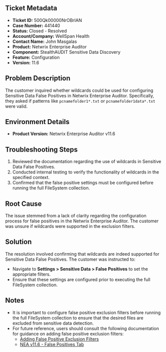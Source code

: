 ## Ticket Metadata
- **Ticket ID:** 500Qk00000NrOBrIAN
- **Case Number:** 441440
- **Status:** Closed - Resolved
- **Account/Company:** WellSpan Health
- **Contact Name:** John Masgalas
- **Product:** Netwrix Enterprise Auditor
- **Component:** StealthAUDIT Sensitive Data Discovery
- **Feature:** Configuration
- **Version:** 11.6

## Problem Description
The customer inquired whether wildcards could be used for configuring Sensitive Data False Positives in Netwrix Enterprise Auditor. Specifically, they asked if patterns like `pcnamefolder1*.txt` or `pcnamefolder1data*.txt` were valid.

## Environment Details
- **Product Version:** Netwrix Enterprise Auditor v11.6

## Troubleshooting Steps
1. Reviewed the documentation regarding the use of wildcards in Sensitive Data False Positives.
2. Conducted internal testing to verify the functionality of wildcards in the specified context.
3. Confirmed that the false positive settings must be configured before running the full FileSystem collection.

## Root Cause
The issue stemmed from a lack of clarity regarding the configuration process for false positives in the Netwrix Enterprise Auditor. The customer was unsure if wildcards were supported in the exclusion filters.

## Solution
The resolution involved confirming that wildcards are indeed supported for Sensitive Data False Positives. The customer was instructed to:
- Navigate to **Settings > Sensitive Data > False Positives** to set the appropriate filters.
- Ensure that these settings are configured prior to executing the full FileSystem collection.

## Notes
- It is important to configure false positive exclusion filters before running the full FileSystem collection to ensure that the desired files are excluded from sensitive data detection.
- For future reference, users should consult the following documentation for guidance on adding false positive exclusion filters:
  - [Adding False Positive Exclusion Filters](https://helpcenter.netwrix.com/bundle/EnterpriseAuditor_11.6/page/Content/EnterpriseAuditor/Admin/Settings/SensitiveData/Exclusions/Add.htm)
  - [NEA v11.6 - False Positives Tab](https://helpcenter.netwrix.com/bundle/EnterpriseAuditor_11.6/page/Content/EnterpriseAuditor/Admin/Settings/SensitiveData/Exclusions/Overview.htm)